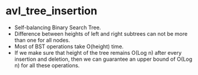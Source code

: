 # avl_tree_insertion

* Self-balancing Binary Search Tree.  
* Difference between heights of left and right subtrees can not be more than one for all nodes.  
* Most of BST operations take O(height) time.  
* If we make sure that height of the tree remains O(Log n) after every insertion and deletion, then we can guarantee an upper bound of O(Log n) for all these operations.  
